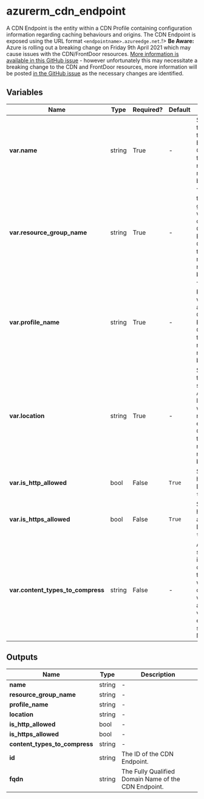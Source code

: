 # azurerm_cdn_endpoint

A CDN Endpoint is the entity within a CDN Profile containing configuration information regarding caching behaviours and origins. The CDN Endpoint is exposed using the URL format `<endpointname>.azureedge.net`.!> **Be Aware:** Azure is rolling out a breaking change on Friday 9th April 2021 which may cause issues with the CDN/FrontDoor resources. [More information is available in this GitHub issue](https://github.com/hashicorp/terraform-provider-azurerm/issues/11231) - however unfortunately this may necessitate a breaking change to the CDN and FrontDoor resources, more information will be posted [in the GitHub issue](https://github.com/hashicorp/terraform-provider-azurerm/issues/11231) as the necessary changes are identified.

## Variables

| Name | Type | Required? |  Default  |  Description |
| ---- | ---- | --------- |  ----------- | ----------- |
| **var.name** | string | True | -  |  Specifies the name of the CDN Endpoint. Changing this forces a new resource to be created. | 
| **var.resource_group_name** | string | True | -  |  The name of the resource group in which to create the CDN Endpoint. Changing this forces a new resource to be created. | 
| **var.profile_name** | string | True | -  |  The CDN Profile to which to attach the CDN Endpoint. Changing this forces a new resource to be created. | 
| **var.location** | string | True | -  |  Specifies the supported Azure location where the resource exists. Changing this forces a new resource to be created. | 
| **var.is_http_allowed** | bool | False | `True`  |  Specifies if http allowed. Defaults to `true`. | 
| **var.is_https_allowed** | bool | False | `True`  |  Specifies if https allowed. Defaults to `true`. | 
| **var.content_types_to_compress** | string | False | -  |  An array of strings that indicates a content types on which compression will be applied. The value for the elements should be MIME types. | 



## Outputs

| Name | Type | Description |
| ---- | ---- | --------- | 
| **name** | string  | - | 
| **resource_group_name** | string  | - | 
| **profile_name** | string  | - | 
| **location** | string  | - | 
| **is_http_allowed** | bool  | - | 
| **is_https_allowed** | bool  | - | 
| **content_types_to_compress** | string  | - | 
| **id** | string  | The ID of the CDN Endpoint. | 
| **fqdn** | string  | The Fully Qualified Domain Name of the CDN Endpoint. | 